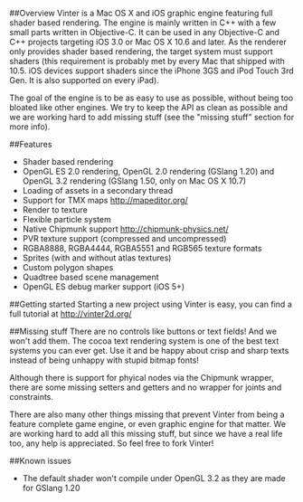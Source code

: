 ##Overview
Vinter is a Mac OS X and iOS graphic engine featuring full shader based rendering. The engine is mainly written in C++ with a few small parts written in Objective-C. It can be used in any Objective-C and C++ projects targeting iOS 3.0 or Mac OS X 10.6 and later. As the renderer only provides shader based rendering, the target system must support shaders (this requirement is probably met by every Mac that shipped with 10.5. iOS devices support shaders since the iPhone 3GS and iPod Touch 3rd Gen. It is also supported on every iPad).

The goal of the engine is to be as easy to use as possible, without being too bloated like other engines. We try to keep the API as clean as possible and we are working hard to add missing stuff (see the "missing stuff" section for more info).

##Features
- Shader based rendering
- OpenGL ES 2.0 rendering, OpenGL 2.0 rendering (GSlang 1.20) and OpenGL 3.2 rendering (GSlang 1.50, only on Mac OS X 10.7)
- Loading of assets in a secondary thread
- Support for TMX maps <http://mapeditor.org/>
- Render to texture
- Flexible particle system
- Native Chipmunk support <http://chipmunk-physics.net/>
- PVR texture support (compressed and uncompressed)
- RGBA8888, RGBA4444, RGBA5551 and RGB565 texture formats
- Sprites (with and without atlas textures)
- Custom polygon shapes
- Quadtree based scene management
- OpenGL ES debug marker support (iOS 5+)

##Getting started
Starting a new project using Vinter is easy, you can find a full tutorial at <http://vinter2d.org/>

##Missing stuff
There are no controls like buttons or text fields! And we won't add them. The cocoa text rendering system is one of the best text systems you can ever get. Use it and be happy about crisp and sharp texts instead of being unhappy with stupid bitmap fonts!

Although there is support for phyical nodes via the Chipmunk wrapper, there are some missing setters and getters and no wrapper for joints and constraints.

There are also many other things missing that prevent Vinter from being a feature complete game engine, or even graphic engine for that matter. We are working hard to add all this missing stuff, but since we have a real life too, any help is appreciated. So feel free to fork Vinter!

##Known issues
- The default shader won't compile under OpenGL 3.2 as they are made for GSlang 1.20
